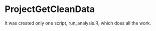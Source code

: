 ProjectGetCleanData
===================
It was created only one script, run_analysis.R, which does all the work.
